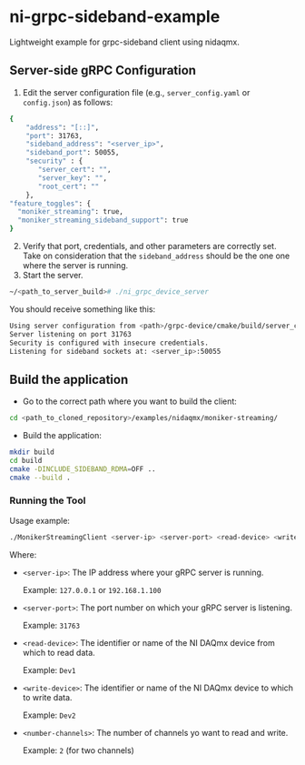 # ni-grpc-sideband-example
Lightweight example for grpc-sideband client using nidaqmx.

## Server-side gRPC Configuration

1. Edit the server configuration file (e.g., `server_config.yaml` or `config.json`) as follows:

```bash
{
    "address": "[::]",
    "port": 31763,
    "sideband_address": "<server_ip>",
    "sideband_port": 50055,
    "security" : {
       "server_cert": "",
       "server_key": "",
       "root_cert": ""
    },
"feature_toggles": {
  "moniker_streaming": true,
  "moniker_streaming_sideband_support": true
}
```

2. Verify that port, credentials, and other parameters are correctly set. Take on consideration that the `sideband_address` should be the one one where the server is running.
3. Start the server.

```bash
~/<path_to_server_build># ./ni_grpc_device_server
```

You should receive something like this:

```bash
Using server configuration from <path>/grpc-device/cmake/build/server_config.json
Server listening on port 31763
Security is configured with insecure credentials.
Listening for sideband sockets at: <server_ip>:50055
```

## Build the application

- Go to the correct path where you want to build the client:

```bash
cd <path_to_cloned_repository>/examples/nidaqmx/moniker-streaming/
```

- Build the application:

```bash
mkdir build
cd build
cmake -DINCLUDE_SIDEBAND_RDMA=OFF ..
cmake --build .
```

### Running the Tool

Usage example:

```bash
./MonikerStreamingClient <server-ip> <server-port> <read-device> <write-device> <number-channels>
```

Where:

- `<server-ip>`: The IP address where your gRPC server is running.
    
    Example: `127.0.0.1` or `192.168.1.100`

- `<server-port>`: The port number on which your gRPC server is listening.

    Example: `31763`

- `<read-device>`: The identifier or name of the NI DAQmx device from which to read data.

    Example: `Dev1`

- `<write-device>`: The identifier or name of the NI DAQmx device to which to write data.

    Example: `Dev2`

- `<number-channels>`: The number of channels yo want to read and write.

    Example: `2` (for two channels)

